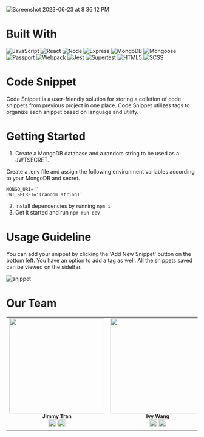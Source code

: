 
 ![Screenshot 2023-06-23 at 8 36 12 PM](https://github.com/ECRI40-Velocirabbit/scratch_project_code_snippets/assets/112515781/914dc03c-5f51-47ec-99ca-74c59981409a)

# Built With
![JavaScript](https://img.shields.io/badge/-javascript-F7DF1E?style=for-the-badge&logo=javascript&logoColor=black)
![React](https://img.shields.io/badge/-react-white?style=for-the-badge&logo=react&logoColor=blue)
![Node](https://img.shields.io/badge/-node-339933?style=for-the-badge&logo=node.js&logoColor=white)
![Express](https://img.shields.io/badge/-Express-000000?style=for-the-badge&logo=express&logoColor=white)
![MongoDB](https://img.shields.io/badge/-MongoDB-000000?style=for-the-badge&logo=MongoDB&logoColor=green)
![Mongoose](https://img.shields.io/badge/-Mongoose-white?style=for-the-badge&logo=Mongoose&logoColor=brown)
![Passport](https://img.shields.io/badge/-Passport-black?style=for-the-badge&logo=Passport&logoColor=green)
![Webpack](https://img.shields.io/badge/Webpack-B73BFE?style=for-the-badge&logo=webpack&logoColor=FFD62E)
![Jest](https://img.shields.io/badge/-jest-white?style=for-the-badge&logo=jest&logoColor=red)
![Supertest](https://img.shields.io/badge/-Supertest-C21325?style=for-the-badge&logo=Supertest&logoColor=white)
![HTML5](https://img.shields.io/badge/HTML5-E34F26?style=for-the-badge&logo=html5&logoColor=white)
![SCSS](https://img.shields.io/badge/SCSS-white?style=for-the-badge&logo=scss3&logoColor=pink)

# Code Snippet
Code Snippet is a user-friendly solution for storing a colletion of code snippets from previous project in one place. Code Snippet utilizes tags to organize each snippet based on language and utility.

# Getting Started
1. Create a MongoDB database and a random string to be used as a JWTSECRET.

Create a .env file and assign the following environment variables according to your MongoDB and secret.
```
MONGO_URI=‘’
JWT_SECRET=‘(random string)’
```

2. Install dependencies by running `npm i`
3. Get it started and run `npm run dev`

# Usage Guideline

You can add your snippet by clicking the 'Add New Snippet' button on the bottom left. You have an option to add a tag as well. All the snippets saved can be viewed on the sideBar.

![snippet](https://github.com/ECRI40-Velocirabbit/scratch_project_code_snippets/assets/112515781/9435d0d9-190a-41de-9c19-e3dd60328719)

# Our Team
<table align="center">
<tr>
<td align="center" width="18%"><a href="https://www.linkedin.com/in/jimmytran48"><img src="https://media.licdn.com/dms/image/D4E03AQHlf4UL9tpWTQ/profile-displayphoto-shrink_800_800/0/1671754294266?e=1692835200&v=beta&t=--eZmOayGzLYQnxXANliwMILLnQvwbkhSGicjc1Mr8U" width="250px" alt=""/><br /><sub><b>Jimmy Tran</b></sub></a><br /><a href="https://www.linkedin.com/in/jimmytran48/" title="LinkedIn"><img src="https://www.freeiconspng.com/uploads/linkedin-icon-19.png" width="20px"/></a> <a href="https://github.com/JimmyTran48" title="Github"><img src="https://cdn.icon-icons.com/icons2/2351/PNG/512/logo_github_icon_143196.png" width="20px"/></a></td>
<td align="center" width="18%"><a href="https://www.linkedin.com/in/wanwang12/"><img src="https://media.licdn.com/dms/image/D5603AQEnbSMJBTutug/profile-displayphoto-shrink_800_800/0/1686987564825?e=1692835200&v=beta&t=Jc0Vr7UGUJl_3b6zxucXbjQYlwBJEpeUUw7AgNMVqDo" width="250px" alt=""/><br /><sub><b>Ivy Wang</b></sub></a><br /><a href="https://www.linkedin.com/in/wanwang12/" title="LinkedIn"><img src="https://www.freeiconspng.com/uploads/linkedin-icon-19.png" width="20px"/></a> <a href="https://github.com/WandefulWorld" title="Github"><img src="https://cdn.icon-icons.com/icons2/2351/PNG/512/logo_github_icon_143196.png" width="20px"/></a></td>
<td align="center" width="18%"><a href="https://www.linkedin.com/in/taddlerocque/"><img src="https://media.licdn.com/dms/image/D4E03AQFCvLHKf0vJrQ/profile-displayphoto-shrink_200_200/0/1686921085710?e=1692835200&v=beta&t=97z-g7i7iDbHnBTJn3WoBbdAnMStKiQ8IUuRJISXLfM" width="250px" alt=""/><br /><sub><b>Tadd LeRoque</b></sub></a><br /><a href="https://www.linkedin.com/in/taddlerocque/" title="LinkedIn"><img src="https://www.freeiconspng.com/uploads/linkedin-icon-19.png" width="20px"/></a> <a href="https://github.com/LeRocque" title="Github"><img src="https://cdn.icon-icons.com/icons2/2351/PNG/512/logo_github_icon_143196.png" width="20px"/></a></td>
<td align="center" width="18%"><a href="https://www.linkedin.com/in/kyle-slugg/"><img src="https://media.licdn.com/dms/image/D4E03AQGjOX25CXNCaw/profile-displayphoto-shrink_200_200/0/1675215526918?e=1692835200&v=beta&t=lErowtnf6WxL3nvKlWIS8V1uYEkxpeMT1VrZSI-Mwcc" width="250px" alt=""/><br /><sub><b>Kyle Slugg-Urbino</b></sub></a><br /><a href="https://www.linkedin.com/in/kyle-slugg/" title="LinkedIn"><img src="https://www.freeiconspng.com/uploads/linkedin-icon-19.png" width="20px"/></a> <a href="https://github.com/kyleslugg" title="Github"><img src="https://cdn.icon-icons.com/icons2/2351/PNG/512/logo_github_icon_143196.png" width="20px"/></a></td>
</tr>
</table>



